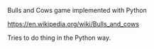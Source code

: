 Bulls and Cows game implemented with Python

https://en.wikipedia.org/wiki/Bulls_and_cows


Tries to do thing in the Python way.
